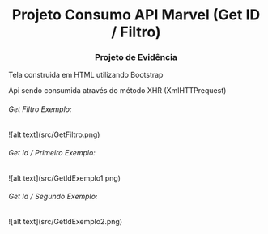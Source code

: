 <h1 align="center"> Projeto Consumo API Marvel (Get ID / Filtro)  </h1>
<h3 align="center"> Projeto de Evidência  </h3>

<p> Tela construida em HTML utilizando Bootstrap </p>
<p> Api sendo consumida através do método XHR (XmlHTTPrequest) </p>

<h6>Get Filtro Exemplo:</h6>
![alt text](src/GetFiltro.png)

<h6>Get Id / Primeiro Exemplo: </h6>
![alt text](src/GetIdExemplo1.png)

<h6>Get Id / Segundo Exemplo: </h6>
![alt text](src/GetIdExemplo2.png)